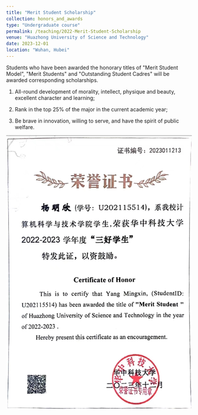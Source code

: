 ```yaml
---
title: "Merit Student Scholarship"
collection: honors_and_awards
type: "Undergraduate course"
permalink: /teaching/2022-Merit-Student-Scholarship
venue: "Huazhong University of Science and Technology"
date: 2023-12-01
location: "Wuhan, Hubei"
---
```


Students who have been awarded the honorary titles of "Merit Student Model", "Merit Students" and "Outstanding Student Cadres" will be awarded corresponding scholarships.

1. All-round development of morality, intellect, physique and beauty, excellent character and learning;

2. Rank in the top 25% of the major in the current academic year;

3. Be brave in innovation, willing to serve, and have the spirit of public welfare.

<img src='/images/2022-Merit-Student-Scholarship.png'>



